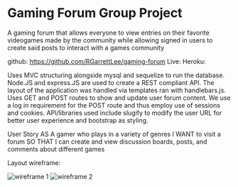 # Gaming Forum Group Project

A gaming forum that allows everyone to view entries on their favorite videogames made by the community while allowing signed in users to create said posts to interact with a games community


github: https://github.com/RGarrettLee/gaming-forum
Live:
Heroku:

Uses MVC structuring alongside mysql and sequelize to run the database. Node.JS and express.JS are used to create a REST compliant API.
The layout of the application was handled via templates ran with handlebars.js.
Uses GET and POST routes to show and update user forum content.
We use a log in requirement for the POST route and thus employ use of sessions and cookies.
API/libraries used include slugify to modify the user URL for better user experience and bootstrap as styling.



User Story
AS A gamer who plays in a variety of genres
I WANT to visit a forum
SO THAT I can create and view discussion boards, posts, and comments about different games




Layout wireframe:

![wireframe 1](https://user-images.githubusercontent.com/104922988/176238728-61029146-1a7d-494d-9e24-2daed25f67ba.PNG)
![wireframe 2](https://user-images.githubusercontent.com/104922988/176238757-dbc2a694-08cb-4ced-82c5-95c8f6c5f637.PNG)

